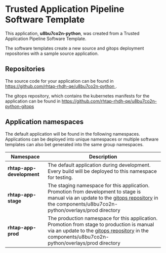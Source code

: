# Trusted Application Pipeline Software Template

This application, **u8bu7co2n-python**, was created from a Trusted Application Pipeline Software Template.

The software templates create a new source and gitops deployment repositories with a sample source application. 

## Repositories

The source code for your application can be found in [https://github.com/rhtap-rhdh-qe/u8bu7co2n-python ](https://github.com/rhtap-rhdh-qe/u8bu7co2n-python ).
 
The gitops repository, which contains the kubernetes manifests for the application can be found in 
[https://github.com/rhtap-rhdh-qe/u8bu7co2n-python-gitops ](https://github.com/rhtap-rhdh-qe/u8bu7co2n-python-gitops ) 

## Application namespaces 

The default application will be found in the following namespaces. Applications can be deployed into unique namespaces or multiple software templates can also bet generated into the same group namespaces.  

|  Namespace   |  Description   |  
| -------- | -------- |   
| **rhtap-app-development** | The default application during development. Every build will be deployed to this namespace for testing. | 
| **rhtap-app-stage** | The staging namespace for this application. Promotion from development to stage is manual via an update to the [gitops repository](https://github.com/rhtap-rhdh-qe/u8bu7co2n-python-gitops ) in the components/u8bu7co2n-python/overlays/prod directory |  
| **rhtap-app-prod** | The production namespace for this application. Promotion from stage to production is manual via an update to the [gitops repository](https://github.com/rhtap-rhdh-qe/u8bu7co2n-python-gitops ) in the components/u8bu7co2n-python/overlays/prod directory | 